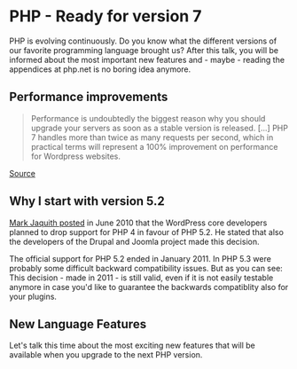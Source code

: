 # PHP - Ready for version 7

PHP is evolving continuously. Do you know what the different versions of our favorite programming language brought us? After this talk, you will be informed about the most important new features and - maybe - reading the appendices at php.net is no boring idea anymore.

## Performance improvements

> Performance is undoubtedly the biggest reason why you should upgrade your servers as soon as a stable version is released. [...] PHP 7 handles more than twice as many requests per second, which in practical terms will represent a 100% improvement on performance for Wordpress websites.

[Source](https://blog.digitalocean.com/getting-ready-for-php-7/)

## Why I start with version 5.2

[Mark Jaquith posted](https://wordpress.org/news/2010/07/eol-for-php4-and-mysql4/) in June 2010 that the WordPress core developers planned to drop support for PHP 4 in favour of PHP 5.2. He stated that also the developers of the Drupal and Joomla project made this decision.

The official support for PHP 5.2 ended in January 2011. In PHP 5.3 were probably some difficult backward compatibility issues. But as you can see: This decision - made in 2011 - is still valid, even if it is not easily testable anymore in case you'd like to guarantee the backwards compatiblity also for your plugins.

## New Language Features

Let's talk this time about the most exciting new features that will be available when you upgrade to the next PHP version.